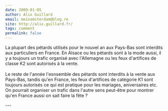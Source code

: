 ```yaml
---
date: 2009-01-05
author: Alix Guillard
email: meinamsterdam@blog.re
site: http://alix.guillard.fr/
tags: comment
permalink: false
---
```


<p>
La plupart des pétards utilisés pour le nouvel an aux Pays-Bas sont interdits aux particuliers en France. En Alsace ou les pétards sont à la mode aussi, il y a toujours un trafic organisé avec l'Allemagne ou les feux d'artifices de classe K2 sont autorisés à la vente.
<br/><br/>
Le reste de l'année l'esnsemble des pétards sont interdits à la vente aux Pays-Bas, tandis qu'en France, les feux d'artifices de catégorie K1 sont toujours autorisés ce qui est pratique pour les mariages, aniversaires etc. On pourrait organiser un trafic dans l'autre sens peut-être pour montrer qu'en France aussi on sait faire la fête ?
</p>
---